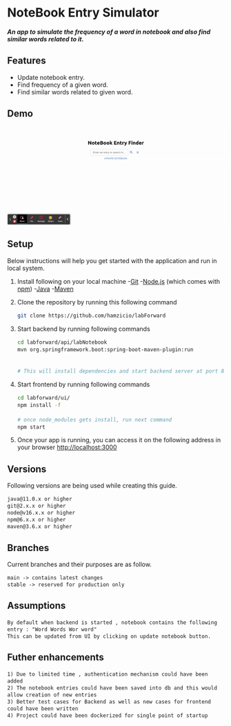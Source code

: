 # NoteBook Entry Simulator

___An app to simulate the frequency of a word in notebook and also find similar words related to it.___

## Features
- Update notebook entry.
- Find frequency of a given word.
- Find similar words related to given word.


## Demo
![app-demo](notebook.gif)

## Setup

Below instructions will help you get started with the application and run in local system.

1. Install following on your local machine
  -[Git](https://git-scm.com)
  -[Node.js](https://nodejs.org/en/download/) (which comes with [npm](http://npmjs.com))
  -[Java](https://www.oracle.com/java/technologies/downloads/)
  -[Maven](https://maven.apache.org/download.cgi)
2. Clone the repository by running this following command
	```bash
	git clone https://github.com/hamzicio/labForward 
	```
  
3. Start backend  by running following commands
	```bash
	cd labforward/api/labNotebook
   mvn org.springframework.boot:spring-boot-maven-plugin:run
 
		
	# This will install dependencies and start backend server at port 8080 , in case your port is already allocated please change port inside application.properties file.
	```
  
4. Start frontend  by running following commands
	```bash
	cd labforward/ui/
	npm install -f
		
	# once node_modules gets install, run next command
	npm start
	```
5. Once your app is running, you can access it on the following address in your browser
	[http://localhost:3000](http://localhost:3000)

## Versions
Following versions are being used while creating this guide. 
```
java@11.0.x or higher
git@2.x.x or higher
node@v16.x.x or higher
npm@6.x.x or higher
maven@3.6.x or higher
```

## Branches
Current branches and their purposes are as follow.
```
main -> contains latest changes
stable -> reserved for production only
```

## Assumptions
```
By default when backend is started , notebook contains the following entry : "Word Words Wor word"
This can be updated from UI by clicking on update notebook button.
```

## Futher enhancements
```
1) Due to limited time , authentication mechanism could have been added
2) The notebook entries could have been saved into db and this would allow creation of new entries
3) Better test cases for Backend as well as new cases for frontend could have been written
4) Project could have been dockerized for single point of startup
```
